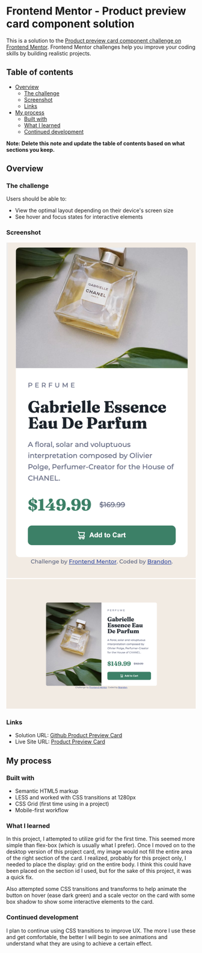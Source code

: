 # Frontend Mentor - Product preview card component solution

This is a solution to the [Product preview card component challenge on Frontend Mentor](https://www.frontendmentor.io/challenges/product-preview-card-component-GO7UmttRfa). Frontend Mentor challenges help you improve your coding skills by building realistic projects.

## Table of contents

- [Overview](#overview)
  - [The challenge](#the-challenge)
  - [Screenshot](#screenshot)
  - [Links](#links)
- [My process](#my-process)
  - [Built with](#built-with)
  - [What I learned](#what-i-learned)
  - [Continued development](#continued-development)

**Note: Delete this note and update the table of contents based on what sections you keep.**

## Overview

### The challenge

Users should be able to:

- View the optimal layout depending on their device's screen size
- See hover and focus states for interactive elements

### Screenshot

![Mobile](./images/mobile-ss.png)
![Desktop](./images/desktop-ss.png)

### Links

- Solution URL: [Github Product Preview Card](https://your-solution-url.com)
- Live Site URL: [Product Preview Card ](https://fem-product-preview-card-bmm.netlify.app/)

## My process

### Built with

- Semantic HTML5 markup
- LESS and worked with CSS transitions at 1280px
- CSS Grid (first time using in a project)
- Mobile-first workflow

### What I learned

In this project, I attempted to utilize grid for the first time. This seemed more simple than flex-box (which is usually what I prefer). Once I moved on to the desktop version of this project card, my image would not fill the entire area of the right section of the card. I realized, probably for this project only, I needed to place the display: grid on the entire body. I think this could have been placed on the section id I used, but for the sake of this project, it was a quick fix.

Also attempted some CSS transitions and transforms to help animate the button on hover (ease dark green) and a scale vector on the card with some box shadow to show some interactive elements to the card.

### Continued development

I plan to continue using CSS transitions to improve UX. The more I use these and get comfortable, the better I will begin to see animations and understand what they are using to achieve a certain effect.
